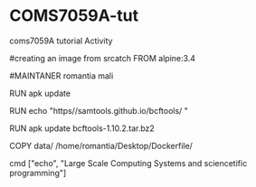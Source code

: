 # COMS7059A-tut
coms7059A tutorial Activity

#creating an image from srcatch
FROM alpine:3.4

#MAINTANER romantia mali

RUN apk update

RUN echo "https//samtools.github.io/bcftools/ "

RUN apk update bcftools-1.10.2.tar.bz2

COPY data/ /home/romantia/Desktop/Dockerfile/

cmd ["echo", "Large Scale Computing Systems and sciencetific programming"]
